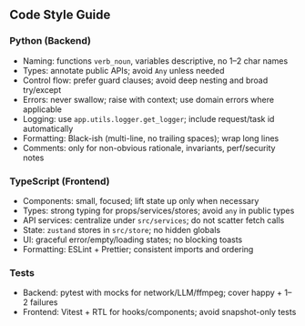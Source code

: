 ## Code Style Guide

### Python (Backend)
- Naming: functions `verb_noun`, variables descriptive, no 1–2 char names
- Types: annotate public APIs; avoid `Any` unless needed
- Control flow: prefer guard clauses; avoid deep nesting and broad try/except
- Errors: never swallow; raise with context; use domain errors where applicable
- Logging: use `app.utils.logger.get_logger`; include request/task id automatically
- Formatting: Black-ish (multi-line, no trailing spaces); wrap long lines
- Comments: only for non-obvious rationale, invariants, perf/security notes

### TypeScript (Frontend)
- Components: small, focused; lift state up only when necessary
- Types: strong typing for props/services/stores; avoid `any` in public types
- API services: centralize under `src/services`; do not scatter fetch calls
- State: `zustand` stores in `src/store`; no hidden globals
- UI: graceful error/empty/loading states; no blocking toasts
- Formatting: ESLint + Prettier; consistent imports and ordering

### Tests
- Backend: pytest with mocks for network/LLM/ffmpeg; cover happy + 1–2 failures
- Frontend: Vitest + RTL for hooks/components; avoid snapshot-only tests


